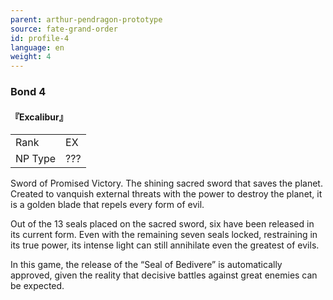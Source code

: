 ```yaml
---
parent: arthur-pendragon-prototype
source: fate-grand-order
id: profile-4
language: en
weight: 4
---
```


### Bond 4

#### 『Excalibur』

<table>
  <tr><td>Rank</td><td>EX</td></tr>
  <tr><td>NP Type</td><td>???</td></tr>
</table>

Sword of Promised Victory.
The shining sacred sword that saves the planet.
Created to vanquish external threats with the power to destroy the planet, it is a golden blade that repels every form of evil.

Out of the 13 seals placed on the sacred sword, six have been released in its current form.
Even with the remaining seven seals locked, restraining in its true power, its intense light can still annihilate even the greatest of evils.

In this game, the release of the “Seal of Bedivere” is automatically approved, given the reality that decisive battles against great enemies can be expected.
